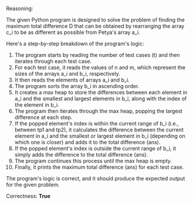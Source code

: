 Reasoning:

The given Python program is designed to solve the problem of finding the maximum total difference D that can be obtained by rearranging the array c_i to be as different as possible from Petya's array a_i.

Here's a step-by-step breakdown of the program's logic:

1.  The program starts by reading the number of test cases (t) and then iterates through each test case.
2.  For each test case, it reads the values of n and m, which represent the sizes of the arrays a_i and b_i, respectively.
3.  It then reads the elements of arrays a_i and b_i.
4.  The program sorts the array b_i in ascending order.
5.  It creates a max heap to store the differences between each element in a_i and the smallest and largest elements in b_i, along with the index of the element in b_i.
6.  The program then iterates through the max heap, popping the largest difference at each step.
7.  If the popped element's index is within the current range of b_i (i.e., between tp1 and tp2), it calculates the difference between the current element in a_i and the smallest or largest element in b_i (depending on which one is closer) and adds it to the total difference (ans).
8.  If the popped element's index is outside the current range of b_i, it simply adds the difference to the total difference (ans).
9.  The program continues this process until the max heap is empty.
10. Finally, it prints the maximum total difference (ans) for each test case.

The program's logic is correct, and it should produce the expected output for the given problem.

Correctness: **True**
